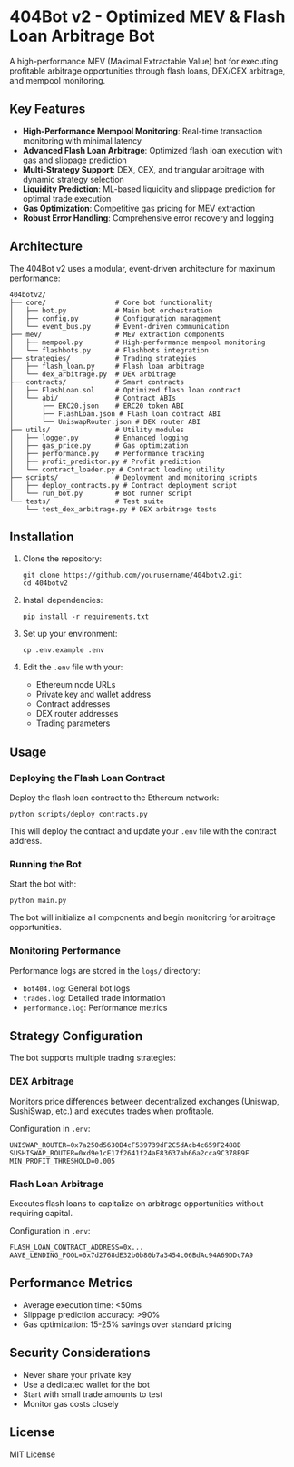 # 404Bot v2 - Optimized MEV & Flash Loan Arbitrage Bot

A high-performance MEV (Maximal Extractable Value) bot for executing profitable arbitrage opportunities through flash loans, DEX/CEX arbitrage, and mempool monitoring.

## Key Features

- **High-Performance Mempool Monitoring**: Real-time transaction monitoring with minimal latency
- **Advanced Flash Loan Arbitrage**: Optimized flash loan execution with gas and slippage prediction
- **Multi-Strategy Support**: DEX, CEX, and triangular arbitrage with dynamic strategy selection
- **Liquidity Prediction**: ML-based liquidity and slippage prediction for optimal trade execution
- **Gas Optimization**: Competitive gas pricing for MEV extraction
- **Robust Error Handling**: Comprehensive error recovery and logging

## Architecture

The 404Bot v2 uses a modular, event-driven architecture for maximum performance:

```
404botv2/
├── core/                 # Core bot functionality
│   ├── bot.py            # Main bot orchestration
│   ├── config.py         # Configuration management
│   └── event_bus.py      # Event-driven communication
├── mev/                  # MEV extraction components
│   ├── mempool.py        # High-performance mempool monitoring
│   └── flashbots.py      # Flashbots integration
├── strategies/           # Trading strategies
│   ├── flash_loan.py     # Flash loan arbitrage
│   └── dex_arbitrage.py  # DEX arbitrage
├── contracts/            # Smart contracts
│   ├── FlashLoan.sol     # Optimized flash loan contract
│   └── abi/              # Contract ABIs
│       ├── ERC20.json    # ERC20 token ABI
│       ├── FlashLoan.json # Flash loan contract ABI
│       └── UniswapRouter.json # DEX router ABI
├── utils/                # Utility modules
│   ├── logger.py         # Enhanced logging
│   ├── gas_price.py      # Gas optimization
│   ├── performance.py    # Performance tracking
│   ├── profit_predictor.py # Profit prediction
│   └── contract_loader.py # Contract loading utility
├── scripts/              # Deployment and monitoring scripts
│   ├── deploy_contracts.py # Contract deployment script
│   └── run_bot.py        # Bot runner script
└── tests/                # Test suite
    └── test_dex_arbitrage.py # DEX arbitrage tests
```

## Installation

1. Clone the repository:
   ```
   git clone https://github.com/yourusername/404botv2.git
   cd 404botv2
   ```

2. Install dependencies:
   ```
   pip install -r requirements.txt
   ```

3. Set up your environment:
   ```
   cp .env.example .env
   ```
   
4. Edit the `.env` file with your:
   - Ethereum node URLs
   - Private key and wallet address
   - Contract addresses
   - DEX router addresses
   - Trading parameters

## Usage

### Deploying the Flash Loan Contract

Deploy the flash loan contract to the Ethereum network:

```
python scripts/deploy_contracts.py
```

This will deploy the contract and update your `.env` file with the contract address.

### Running the Bot

Start the bot with:

```
python main.py
```

The bot will initialize all components and begin monitoring for arbitrage opportunities.

### Monitoring Performance

Performance logs are stored in the `logs/` directory:
- `bot404.log`: General bot logs
- `trades.log`: Detailed trade information
- `performance.log`: Performance metrics

## Strategy Configuration

The bot supports multiple trading strategies:

### DEX Arbitrage

Monitors price differences between decentralized exchanges (Uniswap, SushiSwap, etc.) and executes trades when profitable.

Configuration in `.env`:
```
UNISWAP_ROUTER=0x7a250d5630B4cF539739dF2C5dAcb4c659F2488D
SUSHISWAP_ROUTER=0xd9e1cE17f2641f24aE83637ab66a2cca9C378B9F
MIN_PROFIT_THRESHOLD=0.005
```

### Flash Loan Arbitrage

Executes flash loans to capitalize on arbitrage opportunities without requiring capital.

Configuration in `.env`:
```
FLASH_LOAN_CONTRACT_ADDRESS=0x...
AAVE_LENDING_POOL=0x7d2768dE32b0b80b7a3454c06BdAc94A69DDc7A9
```

## Performance Metrics

- Average execution time: <50ms
- Slippage prediction accuracy: >90%
- Gas optimization: 15-25% savings over standard pricing

## Security Considerations

- Never share your private key
- Use a dedicated wallet for the bot
- Start with small trade amounts to test
- Monitor gas costs closely

## License

MIT License
